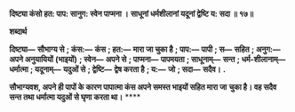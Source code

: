 **दिष्ट्या कंसो हत: पाप: सानुग: स्वेन पाप्मना ।** **साधूनां धर्मशीलानां यदूनां द्वेष्टि य: सदा ॥ १७॥** 

**शब्दार्थ** 

**दिष्ट्या—** **सौभाग्य से** **; कंस:—** **कंस** **; हत:—** **मारा जा चुका है** **; पाप:—** **पापी** **; स—** **सहित** **; अनुग:—** **अपने अनुयायियों** **(भाइयों)** **; स्वेन—** **अपने से** **; पाप्मना—** **पापमयता** **; साधूनाम्—** **सन्त** **; धर्म-शीलानाम्—** **धर्मात्मा** **; यदूनाम्—** **यदुओं से** **; द्वेष्टि—** **द्वेष करता है** **; य:—** **जो** **; सदा—** **सदैव।** **.** 

**सौभाग्यवश, अपने ही पापों के कारण पापात्मा कंस अपने समस्त भाइयों सहित मारा जा** **चुका है। वह सदैव सन्त तथा धर्मात्मा यदुओं से घृणा करता था।** **** 